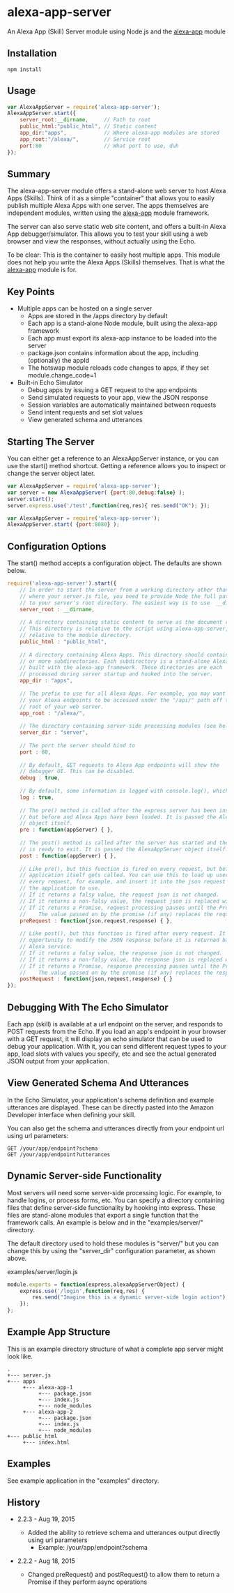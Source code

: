 # alexa-app-server

An Alexa App (Skill) Server module using Node.js and the [alexa-app](https://www.npmjs.com/package/alexa-app) module

## Installation

	npm install

## Usage

```javascript
var AlexaAppServer = require('alexa-app-server');
AlexaAppServer.start({
	server_root:__dirname,     // Path to root
	public_html:"public_html", // Static content
	app_dir:"apps",            // Where alexa-app modules are stored
	app_root:"/alexa/",        // Service root
	port:80                    // What port to use, duh
});
```


## Summary

The alexa-app-server module offers a stand-alone web server to host Alexa Apps (Skills). Think of it as a simple "container" that allows you to easily publish multiple Alexa Apps with one server. The apps themselves are independent modules, written using the [alexa-app](https://www.npmjs.com/package/alexa-app) module framework.

The server can also serve static web site content, and offers a built-in Alexa App debugger/simulator. This allows you to test your skill using a web browser and view the responses, without actually using the Echo.

To be clear: This is the container to easily host multiple apps. This module does not help you write the Alexa Apps (Skills) themselves. That is what the [alexa-app](https://www.npmjs.com/package/alexa-app) module is for.

## Key Points

- Multiple apps can be hosted on a single server
  - Apps are stored in the /apps directory by default
  - Each app is a stand-alone Node module, built using the alexa-app framework
  - Each app must export its alexa-app instance to be loaded into the server
  - package.json contains information about the app, including (optionally) the appId
  - The hotswap module reloads code changes to apps, if they set module.change_code=1
- Built-in Echo Simulator 
  - Debug apps by issuing a GET request to the app endpoints
  - Send simulated requests to your app, view the JSON response
  - Session variables are automatically maintained between requests
  - Send intent requests and set slot values
  - View generated schema and utterances

## Starting The Server

You can either get a reference to an AlexaAppServer instance, or you can use the start() method shortcut. Getting a reference allows you to inspect or change the server object later.

```javascript
var AlexaAppServer = require('alexa-app-server');
var server = new AlexaAppServer( {port:80,debug:false} );
server.start();
server.express.use('/test',function(req,res){ res.send("OK"); });
```

```javascript
var AlexaAppServer = require('alexa-app-server');
AlexaAppServer.start( {port:8080} );
```

## Configuration Options

The start() method accepts a configuration object. The defaults are shown below.

```javascript
require('alexa-app-server').start({
	// In order to start the server from a working directory other than
	// where your server.js file, you need to provide Node the full path 
	// to your server's root directory. The easiest way is to use  __dirname
	server_root : __dirname,
	
	// A directory containing static content to serve as the document root.
    // This directory is relative to the script using alexa-app-server, not 
	// relative to the module directory.
    public_html : "public_html",
    
    // A directory containing Alexa Apps. This directory should contain one 
	// or more subdirectories. Each subdirectory is a stand-alone Alexa App 
	// built with the alexa-app framework. These directories are each 
	// processed during server startup and hooked into the server.
    app_dir : "apps",
    
    // The prefix to use for all Alexa Apps. For example, you may want all 
	// your Alexa endpoints to be accessed under the "/api/" path off the 
	// root of your web server.
    app_root : "/alexa/",
	
	// The directory containing server-side processing modules (see below)
	server_dir : "server",
    
    // The port the server should bind to
    port : 80,
    
    // By default, GET requests to Alexa App endpoints will show the 
	// debugger UI. This can be disabled.
    debug : true,
    
    // By default, some information is logged with console.log(), which can be disabled
    log : true,
    
    // The pre() method is called after the express server has been instantiated, 
	// but before and Alexa Apps have been loaded. It is passed the AlexaAppServer 
	// object itself.
    pre : function(appServer) { },
    
    // The post() method is called after the server has started and the start() method 
	// is ready to exit. It is passed the AlexaAppServer object itself.
    post : function(appServer) { },
	
	// Like pre(), but this function is fired on every request, but before the 
	// application itself gets called. You can use this to load up user details before
	// every request, for example, and insert it into the json request itself for
	// the application to use.
	// If it returns a falsy value, the request json is not changed.
	// If it returns a non-falsy value, the request json is replaced with what was returned.
	// If it returns a Promise, request processing pauses until the Promise resolves.
	//    The value passed on by the promise (if any) replaces the request json.
	preRequest : function(json,request,response) { },
	
	// Like post(), but this function is fired after every request. It has a final 
	// opportunity to modify the JSON response before it is returned back to the
	// Alexa service.
	// If it returns a falsy value, the response json is not changed.
	// If it returns a non-falsy value, the response json is replaced with what was returned.
	// If it returns a Promise, response processing pauses until the Promise resolves.
	//    The value passed on by the promise (if any) replaces the response json.
	postRequest : function(json,request,response) { }
});
```

## Debugging With The Echo Simulator

Each app (skill) is available at a url endpoint on the server, and responds to POST requests from the Echo. If you load an app's endpoint in your browser with a GET request, it will display an echo simulator that can be used to debug your application. With it, you can send different request types to your app, load slots with values you specify, etc and see the actual generated JSON output from your application.

## View Generated Schema And Utterances

In the Echo Simulator, your application's schema definition and example utterances are displayed. These can be directly pasted into the Amazon Developer interface when defining your skill.

You can also get the schema and utterances directly from your endpoint url using url parameters:
```
GET /your/app/endpoint?schema
GET /your/app/endpoint?utterances
```

## Dynamic Server-side Functionality

Most servers will need some server-side processing logic. For example, to handle logins, or process forms, etc. You can specify a directory containing files that define server-side functionality by hooking into express. These files are stand-alone modules that export a single function that the framework calls. An example is below and in the "examples/server/" directory.

The default directory used to hold these modules is "server/" but you can change this by using the "server_dir" configuration parameter, as shown above.

examples/server/login.js

```javascript
module.exports = function(express,alexaAppServerObject) {
	express.use('/login',function(req,res) {
		res.send("Imagine this is a dynamic server-side login action");
	});
};
```

## Example App Structure

This is an example directory structure of what a complete app server might look like.

```
.
+--- server.js
+--- apps
     +--- alexa-app-1
          +--- package.json
          +--- index.js
          +--- node_modules
     +--- alexa-app-2
          +--- package.json
          +--- index.js
          +--- node_modules
+--- public_html
     +--- index.html
```

## Examples

See example application in the "examples" directory.

## History

- 2.2.3 - Aug 19, 2015
  - Added the ability to retrieve schema and utterances output directly using url parameters
    - Example: /your/app/endpoint?schema

- 2.2.2 - Aug 18, 2015
  - Changed preRequest() and postRequest() to allow them to return a Promise if they perform async operations
  

